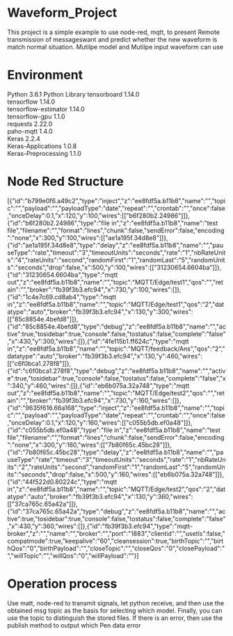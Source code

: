 # Waveform_Project
This project is a simple example to use node-red, mqtt, to present Remote transmission of messageswant and predict whether the new waveform is match normal situation. 
Mutilpe model and Mutilpe input waveform can use
# Environment
Python 3.6.1
Python Library
tensorboard          1.14.0   
tensorflow           1.14.0   
tensorflow-estimator 1.14.0   
tensorflow-gpu       1.1.0  
requests             2.22.0   
paho-mqtt            1.4.0    
Keras                2.2.4    
Keras-Applications   1.0.8    
Keras-Preprocessing  1.1.0   
# Node Red Structure
[{"id":"b799e0f6.a49c2","type":"inject","z":"ee8fdf5a.b11b8","name":"","topic":"","payload":"","payloadType":"date","repeat":"","crontab":"","once":false,"onceDelay":0.1,"x":120,"y":100,"wires":[["b6f280b2.24986"]]},{"id":"b6f280b2.24986","type":"file in","z":"ee8fdf5a.b11b8","name":"test file","filename":"","format":"lines","chunk":false,"sendError":false,"encoding":"none","x":300,"y":100,"wires":[["ae1a195f.34d8e8"]]},{"id":"ae1a195f.34d8e8","type":"delay","z":"ee8fdf5a.b11b8","name":"","pauseType":"rate","timeout":"3","timeoutUnits":"seconds","rate":"1","nbRateUnits":"4","rateUnits":"second","randomFirst":"1","randomLast":"5","randomUnits":"seconds","drop":false,"x":500,"y":100,"wires":[["31230654.6604ba"]]},{"id":"31230654.6604ba","type":"mqtt out","z":"ee8fdf5a.b11b8","name":"","topic":"MQTT/Edge/test1","qos":"","retain":"","broker":"fb39f3b3.efc94","x":730,"y":100,"wires":[]},{"id":"1c4e7c69.cd8ab4","type":"mqtt in","z":"ee8fdf5a.b11b8","name":"","topic":"MQTT/Edge/test1","qos":"2","datatype":"auto","broker":"fb39f3b3.efc94","x":130,"y":300,"wires":[["85c8854e.4befd8"]]},{"id":"85c8854e.4befd8","type":"debug","z":"ee8fdf5a.b11b8","name":"","active":true,"tosidebar":true,"console":false,"tostatus":false,"complete":"false","x":430,"y":300,"wires":[]},{"id":"4fe115b1.ff624c","type":"mqtt in","z":"ee8fdf5a.b11b8","name":"","topic":"MQTT/feedback/Ans","qos":"2","datatype":"auto","broker":"fb39f3b3.efc94","x":130,"y":460,"wires":[["c6f0bca1.278f8"]]},{"id":"c6f0bca1.278f8","type":"debug","z":"ee8fdf5a.b11b8","name":"","active":true,"tosidebar":true,"console":false,"tostatus":false,"complete":"false","x":340,"y":460,"wires":[]},{"id":"eb6b075a.32a748","type":"mqtt out","z":"ee8fdf5a.b11b8","name":"","topic":"MQTT/Edge/test2","qos":"","retain":"","broker":"fb39f3b3.efc94","x":730,"y":160,"wires":[]},{"id":"9635f616.66a168","type":"inject","z":"ee8fdf5a.b11b8","name":"","topic":"","payload":"","payloadType":"date","repeat":"","crontab":"","once":false,"onceDelay":0.1,"x":120,"y":160,"wires":[["c055b5db.ef0a48"]]},{"id":"c055b5db.ef0a48","type":"file in","z":"ee8fdf5a.b11b8","name":"test file","filename":"","format":"lines","chunk":false,"sendError":false,"encoding":"none","x":300,"y":160,"wires":[["7b80f65c.45bc28"]]},{"id":"7b80f65c.45bc28","type":"delay","z":"ee8fdf5a.b11b8","name":"","pauseType":"rate","timeout":"3","timeoutUnits":"seconds","rate":"1","nbRateUnits":"2","rateUnits":"second","randomFirst":"1","randomLast":"5","randomUnits":"seconds","drop":false,"x":500,"y":160,"wires":[["eb6b075a.32a748"]]},{"id":"44f522d0.80224c","type":"mqtt in","z":"ee8fdf5a.b11b8","name":"","topic":"MQTT/Edge/test2","qos":"2","datatype":"auto","broker":"fb39f3b3.efc94","x":130,"y":360,"wires":[["37ca765c.65a42a"]]},{"id":"37ca765c.65a42a","type":"debug","z":"ee8fdf5a.b11b8","name":"","active":true,"tosidebar":true,"console":false,"tostatus":false,"complete":"false","x":430,"y":360,"wires":[]},{"id":"fb39f3b3.efc94","type":"mqtt-broker","z":"","name":"","broker":"","port":"1883","clientid":"","usetls":false,"compatmode":true,"keepalive":"60","cleansession":true,"birthTopic":"","birthQos":"0","birthPayload":"","closeTopic":"","closeQos":"0","closePayload":"","willTopic":"","willQos":"0","willPayload":""}]

# Operation process
Use matt, node-red to transmit signals, let python receive, and then use the obtained msg topic as the basis for selecting which model. Finally, you can use the topic to distinguish the stored files. If there is an error, then use the publish method to output which Pen data error
